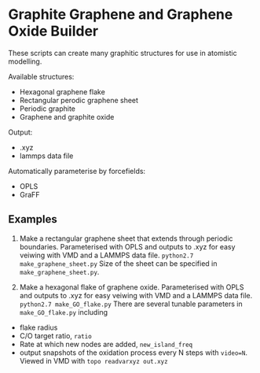 # Graphite Graphene and Graphene Oxide Builder

These scripts can create many graphitic structures for use in atomistic modelling.

Available structures:
- Hexagonal graphene flake
- Rectangular perodic graphene sheet
- Periodic graphite 
- Graphene and graphite oxide

Output:
- .xyz 
- lammps data file

Automatically parameterise by forcefields:
- OPLS
- GraFF

## Examples

1) Make a rectangular graphene sheet that extends through periodic boundaries. Parameterised with OPLS and outputs to .xyz for easy veiwing with VMD and a LAMMPS data file.
``python2.7 make_graphene_sheet.py``
Size of the sheet can be specified in `make_graphene_sheet.py`.

2) Make a hexagonal flake of graphene oxide. Parameterised with OPLS and outputs to .xyz for easy veiwing with VMD and a LAMMPS data file.
``python2.7 make_GO_flake.py``
There are several tunable parameters in `make_GO_flake.py` including
- flake radius
- C/O target ratio, `ratio`
- Rate at which new nodes are added, `new_island_freq`
- output snapshots of the oxidation process every N steps with `video=N`. Viewed in VMD with `topo readvarxyz out.xyz`


